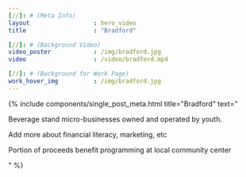 ```yaml
---
[//]: # (Meta Info)
layout 					: hero_video
title 					: "Bradford"

[//]: # (Background Video)
video_poster			: /img/bradford.jpg
video 					: /video/bradford.mp4

[//]: # (Background for Work Page)
work_hover_img			: /img/bradford.jpg
---
```


<div class="single_post_wrapper">
	{% include components/single_post_meta.html
		title="Bradford"
		text="<p>Beverage stand micro-businesses owned and operated by youth.</p>
		<p>Add more about financial literacy, marketing, etc</p>
		<p>Portion of proceeds benefit programming at local community center</p>"
	%}
</div>
